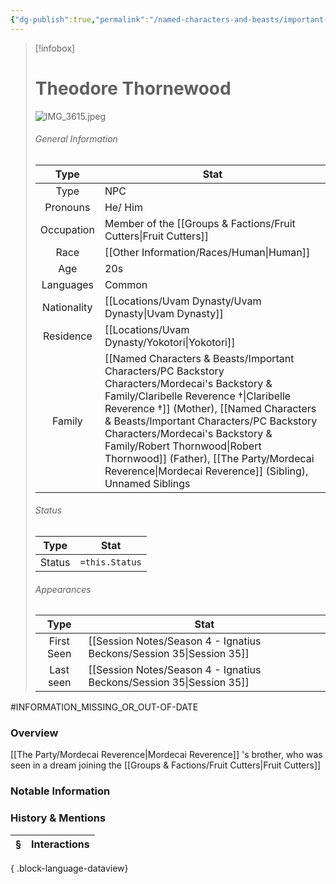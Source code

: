 ```yaml
---
{"dg-publish":true,"permalink":"/named-characters-and-beasts/important-characters/pc-backstory-characters/mordecai-s-backstory-and-family/theodore-thornewood/","tags":["Important","NPC"],"updated":"2025-09-27T12:55:00.985+01:00"}
---
```


>[!infobox]
> 
> #  Theodore Thornewood
> ![IMG_3615.jpeg](/img/user/Admin/Attachments/IMG_3615.jpeg)
> ###### General Information
> Type | Stat |
>  :----: | --- |
>  Type  | NPC |
>  Pronouns | He/ Him |
> Occupation | Member of the [[Groups & Factions/Fruit Cutters\|Fruit Cutters]] |
>  Race | [[Other Information/Races/Human\|Human]] |
> Age | 20s |
>  Languages | Common | 
>  Nationality | [[Locations/Uvam Dynasty/Uvam Dynasty\|Uvam Dynasty]] | 
>  Residence | [[Locations/Uvam Dynasty/Yokotori\|Yokotori]] | 
>  Family | [[Named Characters & Beasts/Important Characters/PC Backstory Characters/Mordecai's Backstory & Family/Claribelle Reverence †\|Claribelle Reverence †]] (Mother), [[Named Characters & Beasts/Important Characters/PC Backstory Characters/Mordecai's Backstory & Family/Robert Thornwood\|Robert Thornwood]] (Father), [[The Party/Mordecai Reverence\|Mordecai Reverence]] (Sibling), Unnamed Siblings |
>  ###### Status
>   Type | Stat |
>  :----: | --- |
>  Status  | `=this.Status` |
> ###### Appearances
>   Type | Stat |
>  :----: | --- |
>  First Seen  | [[Session Notes/Season 4 - Ignatius Beckons/Session 35\|Session 35]] |
>  Last seen | [[Session Notes/Season 4 - Ignatius Beckons/Session 35\|Session 35]] |
>  

#INFORMATION_MISSING_OR_OUT-OF-DATE 
### Overview
[[The Party/Mordecai Reverence\|Mordecai Reverence]] 's brother, who was seen in a dream joining the [[Groups & Factions/Fruit Cutters\|Fruit Cutters]]

### Notable Information


### History & Mentions
| § | Interactions |
| - | ------------ |

{ .block-language-dataview}
